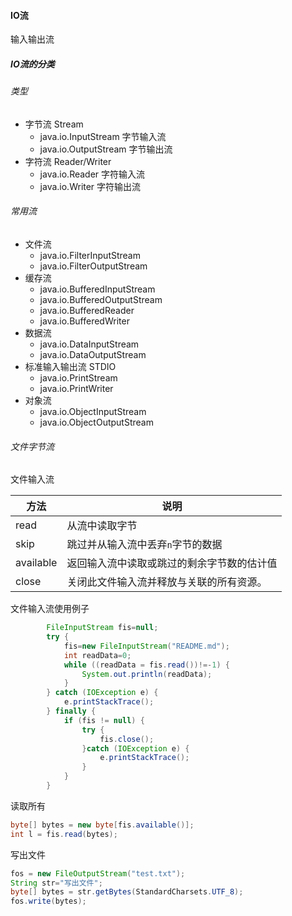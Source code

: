 #### IO流

输入输出流



##### IO流的分类

###### 类型

+ 字节流 Stream
  - java.io.InputStream  字节输入流
  - java.io.OutputStream 字节输出流
+ 字符流 Reader/Writer 
  + java.io.Reader 字符输入流
  + java.io.Writer 字符输出流

###### 常用流

+ 文件流
  + java.io.FilterInputStream
  + java.io.FilterOutputStream
+ 缓存流
  + java.io.BufferedInputStream
  + java.io.BufferedOutputStream
  + java.io.BufferedReader
  + java.io.BufferedWriter
+ 数据流
  + java.io.DataInputStream
  + java.io.DataOutputStream
+ 标准输入输出流 STDIO
  + java.io.PrintStream
  + java.io.PrintWriter
+ 对象流
  + java.io.ObjectInputStream
  + java.io.ObjectOutputStream

###### 文件字节流

文件输入流

| 方法      | 说明                                       |
| --------- | ------------------------------------------ |
| read      | 从流中读取字节                             |
| skip      | 跳过并从输入流中丢弃`n`字节的数据          |
| available | 返回输入流中读取或跳过的剩余字节数的估计值 |
| close     | 关闭此文件输入流并释放与关联的所有资源。   |



文件输入流使用例子

~~~java
        FileInputStream fis=null;
        try {
            fis=new FileInputStream("README.md");
            int readData=0;
            while ((readData = fis.read())!=-1) {
                System.out.println(readData);
            }
        } catch (IOException e) {
            e.printStackTrace();
        } finally {
            if (fis != null) {
                try {
                    fis.close();
                }catch (IOException e) {
                    e.printStackTrace();
                }
            }
        }
~~~

读取所有

~~~java
byte[] bytes = new byte[fis.available()];
int l = fis.read(bytes);
~~~

写出文件

~~~java
fos = new FileOutputStream("test.txt");
String str="写出文件";
byte[] bytes = str.getBytes(StandardCharsets.UTF_8);
fos.write(bytes);
~~~






